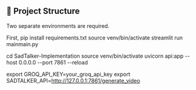 ## 📂 Project Structure

Two separate environments are required.

First, pip install requirements.txt
source venv/bin/activate
streamlit run mainmain.py

cd SadTalker-Implementation
source venv/bin/activate
uvicorn api:app --host 0.0.0.0 --port 7861 --reload

export GROQ_API_KEY=your_groq_api_key
export SADTALKER_API=http://127.0.0.1:7861/generate_video
